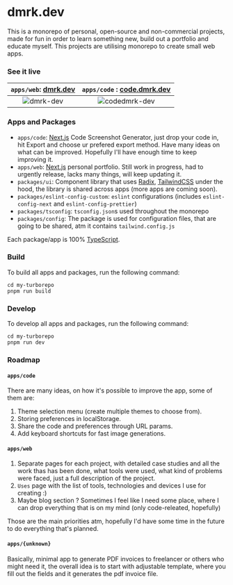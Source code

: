# dmrk.dev

This is a monorepo of personal, open-source and non-commercial projects, made for fun in order to learn something new, build out a portfolio and educate myself. This projects are utilising monorepo to create small web apps.

### See it live

`apps/web`: [dmrk.dev](https://dmrk.dev)           |  `apps/code` : [code.dmrk.dev](https://code.dmrk.dev)
:-------------------------:|:-------------------------:
![dmrk-dev](https://user-images.githubusercontent.com/70252381/193447844-1dd65604-83e6-4983-b298-390773e85d0e.png)  |  ![codedmrk-dev](https://user-images.githubusercontent.com/70252381/193447843-4170bfa0-f6f5-4418-a365-982bcc60293b.png)




### Apps and Packages

- `apps/code`: [Next.js](https://nextjs.org) Code Screenshot Generator, just drop your code in, hit Export and choose ur prefered export method. Have many ideas on what can be improved. Hopefully I'll have enough time to keep improving it.
- `apps/web`: [Next.js](https://nextjs.org) personal portfolio. Still work in progress, had to urgently release, lacks many things, will keep updating it.
- `packages/ui`: Component library that uses [Radix](https://radix-ui.com), [TailwindCSS](https://https://tailwindcss.com/) under the hood, the library is shared across apps (more apps are coming soon).
- `packages/eslint-config-custom`: `eslint` configurations (includes `eslint-config-next` and `eslint-config-prettier`)
- `packages/tsconfig`: `tsconfig.json`s used throughout the monorepo
- `packages/config`: The package is used for configuration files, that are going to be shared, atm it contains `tailwind.config.js`

Each package/app is 100% [TypeScript](https://www.typescriptlang.org/).

### Build

To build all apps and packages, run the following command:

```
cd my-turborepo
pnpm run build
```

### Develop

To develop all apps and packages, run the following command:

```
cd my-turborepo
pnpm run dev
```

### Roadmap

#### `apps/code`

There are many ideas, on how it's possible to improve the app, some of them are:

1. Theme selection menu (create multiple themes to choose from).
2. Storing preferences in localStorage.
3. Share the code and preferences through URL params.
4. Add keyboard shortcuts for fast image generations.

#### `apps/web`

1. Separate pages for each project, with detailed case studies and all the work thas has been done, what tools were used, what kind of problems were faced, just a full description of the project.
2. `Uses` page with the list of tools, technologies and devices I use for creating :)
3. Maybe blog section ? Sometimes I feel like I need some place, where I can drop everything that is on my mind (only code-releated, hopefully)

Those are the main priorities atm, hopefully I'd have some time in the future to do everything that's planned.

#### `apps/{unknown}`

Basically, minimal app to generate PDF invoices to freelancer or others who might need it,
the overall idea is to start with adjustable template, where you fill out the fields and it generates the pdf invoice file.
